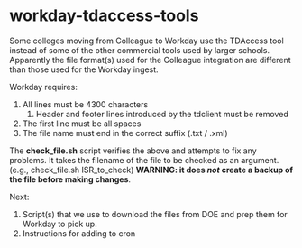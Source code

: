 # workday-tdaccess-tools

Some colleges moving from Colleague to Workday use the TDAccess tool instead of some of the other commercial tools used by larger schools. Apparently the file format(s) used for the Colleague integration are different than those used for the Workday ingest. 

Workday requires:
1. All lines must be 4300 characters
	1. Header and footer lines introduced by the tdclient must be removed
1. The first line must be all spaces
1. The file name must end in the correct suffix (.txt / .xml)

The __check_file.sh__ script verifies the above and attempts to fix any problems. It takes the filename of the file to be checked as an argument. (e.g., check_file.sh ISR_to_check) __WARNING: it does *not* create a backup of the file before making changes__.

Next:
1. Script(s) that we use to download the files from DOE and prep them for Workday to pick up.
2. Instructions for adding to cron